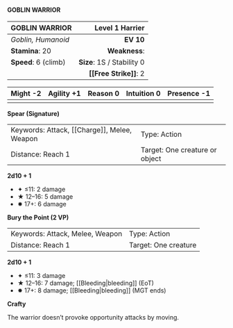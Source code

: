 #### GOBLIN WARRIOR

| GOBLIN WARRIOR       |        **Level 1 Harrier** |
| :------------------- | -------------------------: |
| *Goblin, Humanoid*   |                  **EV 10** |
| **Stamina**: 20      |              **Weakness**: |
| **Speed**: 6 (climb) | **Size**: 1S / Stability 0 |
|                      |     **[[Free Strike]]**: 2 |

| **Might** -2 | **Agility** +1 | **Reason** 0 | **Intuition** 0 | **Presence** -1 |
| ------------ | -------------- | ------------ | --------------- | --------------- |
|              |                |              |                 |                 |

**Spear (Signature)**

|                                             |                                |
| :------------------------------------------ | :----------------------------- |
| Keywords: Attack, [[Charge]], Melee, Weapon | Type: Action                   |
| Distance: Reach 1                           | Target: One creature or object |

**2d10 + 1**

- ✦ ≤11: 2 damage
- ★ 12–16: 5 damage
- ✸ 17+: 6 damage

**Bury the Point (2 VP)**

|                                 |                      |
| :------------------------------ | :------------------- |
| Keywords: Attack, Melee, Weapon | Type: Action         |
| Distance: Reach 1               | Target: One creature |

**2d10 + 1**

- ✦ ≤11: 3 damage
- ★ 12–16: 7 damage; [[Bleeding|bleeding]] (EoT)
- ✸ 17+: 8 damage; [[Bleeding|bleeding]] (MGT ends)

**Crafty**

The warrior doesn’t provoke opportunity attacks by moving.
